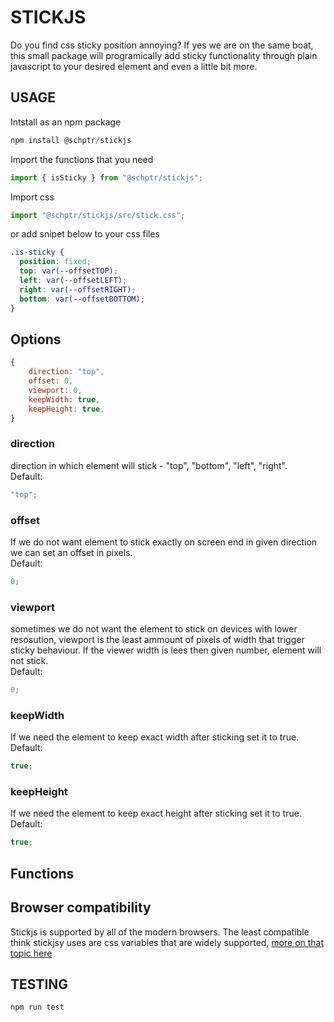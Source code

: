 # STICKJS

Do you find css sticky position annoying? If yes we are on the same boat, this small package will programically add sticky functionality through plain javascript to your desired element and even a little bit more.

## USAGE

Intstall as an npm package

```js
npm install @schptr/stickjs
```

Import the functions that you need

```js
import { isSticky } from "@schptr/stickjs";
```

Import css

```js
import "@schptr/stickjs/src/stick.css";
```

or add snipet below to your css files

```css
.is-sticky {
  position: fixed;
  top: var(--offsetTOP);
  left: var(--offsetLEFT);
  right: var(--offsetRIGHT);
  bottom: var(--offsetBOTTOM);
}
```

## Options

```js
{
    direction: "top",
    offset: 0,
    viewport: 0,
    keepWidth: true,
    keepHeight: true,
}
```

### direction

direction in which element will stick - "top", "bottom", "left", "right".  
Default:

```js
"top";
```

### offset

If we do not want element to stick exactly on screen end in given direction we can set an offset in pixels.  
Default:

```js
0;
```

### viewport

sometimes we do not want the element to stick on devices with lower resosution, viewport is the least ammount of pixels of width that trigger sticky behaviour. If the viewer width is lees then given number, element will not stick.  
Default:

```js
0;
```

### keepWidth

If we need the element to keep exact width after sticking set it to true.  
Default:

```js
true;
```

### keepHeight

If we need the element to keep exact height after sticking set it to true.  
Default:

```js
true;
```

## Functions

## Browser compatibility

Stickjs is supported by all of the modern browsers. The least compatible think stickjsy uses are css variables that are widely supported, [more on that topic here](https://caniuse.com/css-variables)

## TESTING

```console
npm run test
```
